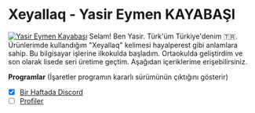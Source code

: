 # Xeyallaq - Yasir Eymen KAYABAŞI
[![Yasir Eymen Kayabaşı](https://img.shields.io/badge/YASO09-9e479e)](#)
Selam! Ben Yasir. Türk'üm Türkiye'denim 🇹🇷. Ürünlerimde kullandığım "Xeyallaq" kelimesi hayalperest gibi anlamlara sahip. Bu bilgisayar işlerine ilkokulda başladım. Ortaokulda geliştirdim ve son olarak lisede seri üretime geçtim. Aşağıdan içeriklerime erişebilirsiniz.

**Programlar** (İşaretler programın kararlı sürümünün çıktığını gösterir)

 - [x] [Bir Haftada Discord](https://birhaftadadiscord.blogspot.com/)
 - [ ] [Profiler](https://yaso09.github.io/profiler.fun/)
